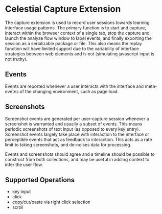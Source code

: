# Celestial Capture Extension

The capture extension is used to record user sessions towards learning interface usage patterns. The primary function is to start and capture, interact within the browser context of a single tab, stop the capture and launch the analyze flow window to label events, and finally exporting the session as a serializable package or file. This also means the replay function will have limited support due to the variability of interface strategies between web elements and is not (simulating javascript input is not truthy).

## Events

Events are reported whenever a user interacts with the interface and meta-evetns of the changing environment, such as page load.

## Screenshots

Screenshot events are generated per user-capture session whenever a screenshot is warranted and usually a subset of events. This means periodic screenshots of text input (as opposed to every key entry). Screenshot events largely take place with interaction to the interface or perceptible events that act as feedback to interaction. This acts as a rate limit to taking screenshots, and de-noises data for processing.

Events and screenshots should agree and a timeline should be possible to construct from both collections, and may be useful in adding context to infer the user flow.

## Supported Operations

- key input
- click
- copy/cut/paste via right click selection
- scroll
